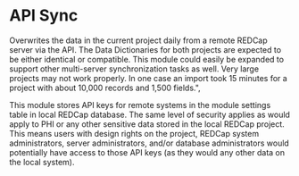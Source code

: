 # API Sync

Overwrites the data in the current project daily from a remote REDCap server via the API.  The Data Dictionaries for both projects are expected to be either identical or compatible.  This module could easily be expanded to support other multi-server synchronization tasks as well.  Very large projects may not work properly.  In one case an import took 15 minutes for a project with about 10,000 records and 1,500 fields.",
	
This module stores API keys for remote systems in the module settings table in local REDCap database.  The same level of security applies as would apply to PHI or any other sensitive data stored in the local REDCap project.  This means users with design rights on the project, REDCap system administrators, server administrators, and/or database administrators would potentially have access to those API keys (as they would any other data on the local system).
